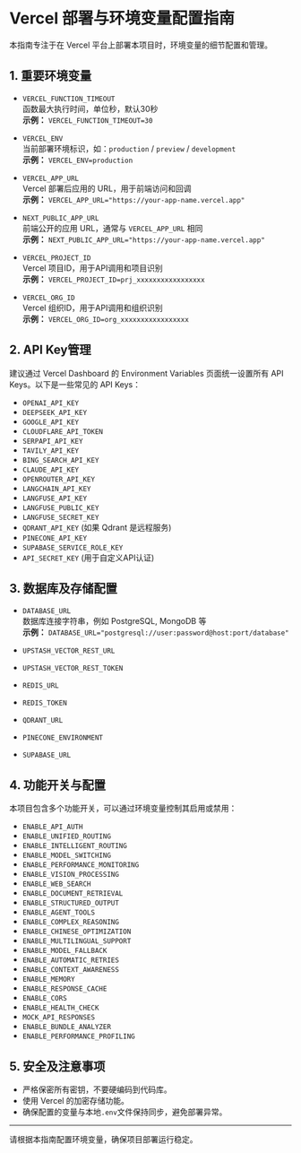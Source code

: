 # Vercel 部署与环境变量配置指南

本指南专注于在 Vercel 平台上部署本项目时，环境变量的细节配置和管理。

## 1. 重要环境变量

- `VERCEL_FUNCTION_TIMEOUT`  
  函数最大执行时间，单位秒，默认30秒  
  **示例：** `VERCEL_FUNCTION_TIMEOUT=30`

- `VERCEL_ENV`  
  当前部署环境标识，如：`production` / `preview` / `development`  
  **示例：** `VERCEL_ENV=production`

- `VERCEL_APP_URL`  
  Vercel 部署后应用的 URL，用于前端访问和回调  
  **示例：** `VERCEL_APP_URL="https://your-app-name.vercel.app"`

- `NEXT_PUBLIC_APP_URL`  
  前端公开的应用 URL，通常与 `VERCEL_APP_URL` 相同  
  **示例：** `NEXT_PUBLIC_APP_URL="https://your-app-name.vercel.app"`

- `VERCEL_PROJECT_ID`  
  Vercel 项目ID，用于API调用和项目识别  
  **示例：** `VERCEL_PROJECT_ID=prj_xxxxxxxxxxxxxxxxx`

- `VERCEL_ORG_ID`  
  Vercel 组织ID，用于API调用和组织识别  
  **示例：** `VERCEL_ORG_ID=org_xxxxxxxxxxxxxxxxx`

## 2. API Key管理

建议通过 Vercel Dashboard 的 Environment Variables 页面统一设置所有 API Keys。以下是一些常见的 API Keys：

- `OPENAI_API_KEY`  
- `DEEPSEEK_API_KEY`  
- `GOOGLE_API_KEY`  
- `CLOUDFLARE_API_TOKEN`  
- `SERPAPI_API_KEY`  
- `TAVILY_API_KEY`  
- `BING_SEARCH_API_KEY`  
- `CLAUDE_API_KEY`  
- `OPENROUTER_API_KEY`  
- `LANGCHAIN_API_KEY`  
- `LANGFUSE_API_KEY`  
- `LANGFUSE_PUBLIC_KEY`  
- `LANGFUSE_SECRET_KEY`  
- `QDRANT_API_KEY` (如果 Qdrant 是远程服务)  
- `PINECONE_API_KEY`  
- `SUPABASE_SERVICE_ROLE_KEY`  
- `API_SECRET_KEY` (用于自定义API认证)

## 3. 数据库及存储配置

- `DATABASE_URL`  
  数据库连接字符串，例如 PostgreSQL, MongoDB 等  
  **示例：** `DATABASE_URL="postgresql://user:password@host:port/database"`

- `UPSTASH_VECTOR_REST_URL`  
- `UPSTASH_VECTOR_REST_TOKEN`  
- `REDIS_URL`  
- `REDIS_TOKEN`  
- `QDRANT_URL`  
- `PINECONE_ENVIRONMENT`  
- `SUPABASE_URL`  

## 4. 功能开关与配置

本项目包含多个功能开关，可以通过环境变量控制其启用或禁用：

- `ENABLE_API_AUTH`  
- `ENABLE_UNIFIED_ROUTING`  
- `ENABLE_INTELLIGENT_ROUTING`  
- `ENABLE_MODEL_SWITCHING`  
- `ENABLE_PERFORMANCE_MONITORING`  
- `ENABLE_VISION_PROCESSING`  
- `ENABLE_WEB_SEARCH`  
- `ENABLE_DOCUMENT_RETRIEVAL`  
- `ENABLE_STRUCTURED_OUTPUT`  
- `ENABLE_AGENT_TOOLS`  
- `ENABLE_COMPLEX_REASONING`  
- `ENABLE_CHINESE_OPTIMIZATION`  
- `ENABLE_MULTILINGUAL_SUPPORT`  
- `ENABLE_MODEL_FALLBACK`  
- `ENABLE_AUTOMATIC_RETRIES`  
- `ENABLE_CONTEXT_AWARENESS`  
- `ENABLE_MEMORY`  
- `ENABLE_RESPONSE_CACHE`  
- `ENABLE_CORS`  
- `ENABLE_HEALTH_CHECK`  
- `MOCK_API_RESPONSES`  
- `ENABLE_BUNDLE_ANALYZER`  
- `ENABLE_PERFORMANCE_PROFILING`  

## 5. 安全及注意事项

- 严格保密所有密钥，不要硬编码到代码库。  
- 使用 Vercel 的加密存储功能。  
- 确保配置的变量与本地`.env`文件保持同步，避免部署异常。

---

请根据本指南配置环境变量，确保项目部署运行稳定。